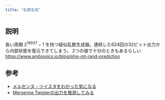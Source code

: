 ```yaml
---
title: "乱数生成"
---
```


## 説明

長い周期 $2^{19937}-1$ を持つ疑似乱数生成器。連続した624回の32ビット出力から内部状態を復元できてしまう。
2つの値で十分のときもあるらしい
https://www.ambionics.io/blog/php-mt-rand-prediction

## 参考

- [メルセンヌ・ツイスタをわかった気になる](https://6715.jp/posts/5/)
- [Mersenne Twisterの出力を推測してみる](https://inaz2.hatenablog.com/entry/2016/03/07/194147)
